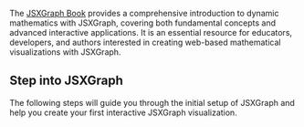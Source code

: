 The [JSXGraph Book](https://ipesek.github.io/jsxgraphbook/) provides a comprehensive introduction to dynamic mathematics with JSXGraph, covering both fundamental concepts and advanced interactive applications.
It is an essential resource for educators, developers, and authors interested in creating web-based mathematical visualizations with JSXGraph.

## Step into JSXGraph

The following steps will guide you through the initial setup of JSXGraph and help you create your first interactive JSXGraph visualization.